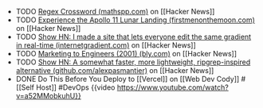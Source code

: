 - TODO [Regex Crossword (mathspp.com)](https://news.ycombinator.com/item?id=41378002) on [[Hacker News]]
- TODO [Experience the Apollo 11 Lunar Landing (firstmenonthemoon.com)](https://news.ycombinator.com/item?id=41400723) on [[Hacker News]]
- TODO [Show HN: I made a site that lets everyone edit the same gradient in real-time (internetgradient.com)](https://news.ycombinator.com/item?id=41403466) on [[Hacker News]]
- TODO [Marketing to Engineers (2001) (bly.com)](https://news.ycombinator.com/item?id=41368583) on [[Hacker News]]
- TODO [Show HN: A somewhat faster, more lightweight, ripgrep-inspired alternative (github.com/alexpasmantier)](https://news.ycombinator.com/item?id=41380065) on [[Hacker News]]
- DONE Do This Before You Deploy to [[Vercel]] on [[Web Dev Cody]] #[[Self Host]] #DevOps
  {{video https://www.youtube.com/watch?v=a52MMobkuhU}}